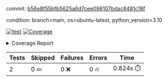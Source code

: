 commit: [b56e8f55bfb5625a6d7cee098107bdac8481c18f](https://github.com/rcmdnk/python-template/tree/b56e8f55bfb5625a6d7cee098107bdac8481c18f)

condition: branch=main, os=ubuntu-latest, python_version=3.10

[![test](https://github.com/rcmdnk/python-template/actions/workflows/test.yml/badge.svg)](https://github.com/rcmdnk/python-template/actions/runs/6922370604)
<a href="https://github.com/rcmdnk/python-template/blob/b56e8f55bfb5625a6d7cee098107bdac8481c18f/README.md"><img alt="Coverage" src="https://img.shields.io/badge/Coverage-100%25-brightgreen.svg" /></a><details><summary>Coverage Report </summary><table><tr><th>File</th><th>Stmts</th><th>Miss</th><th>Cover</th></tr><tbody><tr><td><b>TOTAL</b></td><td><b>4</b></td><td><b>0</b></td><td><b>100%</b></td></tr></tbody></table></details>

| Tests | Skipped | Failures | Errors | Time |
| ----- | ------- | -------- | -------- | ------------------ |
| 2 | 0 :zzz: | 0 :x: | 0 :fire: | 0.824s :stopwatch: |

